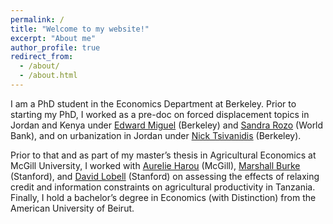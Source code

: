```yaml
---
permalink: /
title: "Welcome to my website!"
excerpt: "About me"
author_profile: true
redirect_from: 
  - /about/
  - /about.html
---
```


I am a PhD student in the Economics Department at Berkeley. Prior to starting my PhD, I worked as a pre-doc on forced displacement topics in Jordan and Kenya under [Edward Miguel](http://emiguel.econ.berkeley.edu/) (Berkeley) and [Sandra Rozo](https://www.sandrarozo.net/) (World Bank), and on urbanization in Jordan under [Nick Tsivanidis](https://www.nicktsivanidis.com/) (Berkeley).

Prior to that and as part of my master’s thesis in Agricultural Economics at McGill University, I worked with [Aurelie Harou](https://aurelieharou.com/) (McGill), [Marshall Burke](https://web.stanford.edu/~mburke/) (Stanford), and [David Lobell](https://fse.fsi.stanford.edu/people/david_lobell) (Stanford) on assessing the effects of relaxing credit and information constraints on agricultural productivity in Tanzania. Finally, I hold a bachelor’s degree in Economics (with Distinction) from the American University of Beirut.
